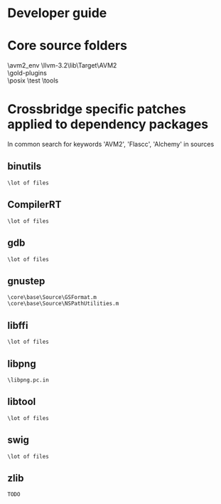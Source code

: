 Developer guide
===============

# Core source folders

\avm2_env
\llvm-3.2\lib\Target\AVM2\
\gold-plugins\
\posix
\test
\tools

# Crossbridge specific patches applied to dependency packages

In common search for keywords 'AVM2', 'Flascc', 'Alchemy' in sources
    
## binutils
    \lot of files
    
## CompilerRT
    \lot of files
    
## gdb
    \lot of files
    
## gnustep
    \core\base\Source\GSFormat.m
    \core\base\Source\NSPathUtilities.m
    
## libffi
    \lot of files
    
## libpng
    \libpng.pc.in
    
## libtool
    \lot of files
    
## swig
    \lot of files
    
## zlib
    TODO